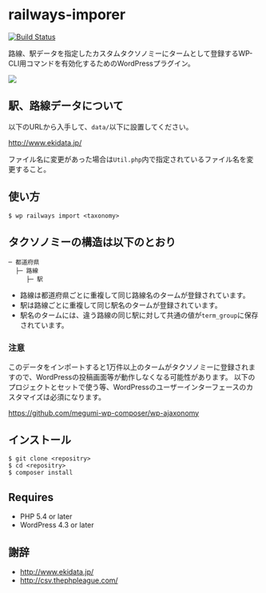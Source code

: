 # railways-imporer

[![Build Status](https://travis-ci.org/miya0001/railways-importer.svg)](https://travis-ci.org/miya0001/railways-importer)

路線、駅データを指定したカスタムタクソノミーにタームとして登録するWP-CLI用コマンドを有効化するためのWordPressプラグイン。

![](https://www.evernote.com/l/ABVKkb-IMb5N47aEDIUqAWFhTcv_ee26qaEB/image.png)

## 駅、路線データについて

以下のURLから入手して、`data/`以下に設置してください。

http://www.ekidata.jp/

ファイル名に変更があった場合は`Util.php`内で指定されているファイル名を変更すること。

## 使い方

```
$ wp railways import <taxonomy>
```

## タクソノミーの構造は以下のとおり

```
─ 都道府県
  ├─ 路線
     ├─ 駅
```

* 路線は都道府県ごとに重複して同じ路線名のタームが登録されています。
* 駅は路線ごとに重複して同じ駅名のタームが登録されています。
* 駅名のタームには、違う路線の同じ駅に対して共通の値が`term_group`に保存されています。

### 注意

このデータをインポートすると1万件以上のタームがタクソノミーに登録されますので、WordPressの投稿画面等が動作しなくなる可能性があります。
以下のプロジェクトとセットで使う等、WordPressのユーザーインターフェースのカスタマイズは必須になります。

https://github.com/megumi-wp-composer/wp-ajaxonomy

## インストール

```
$ git clone <repositry>
$ cd <repositry>
$ composer install
```

## Requires

* PHP 5.4 or later
* WordPress 4.3 or later

## 謝辞

* http://www.ekidata.jp/
* http://csv.thephpleague.com/

